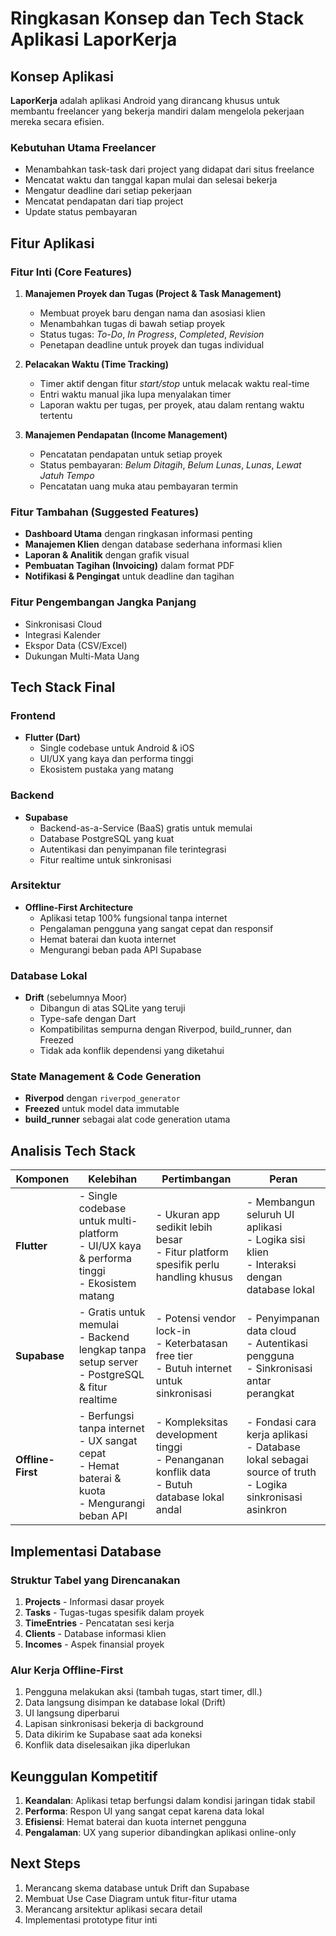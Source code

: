 # Ringkasan Konsep dan Tech Stack Aplikasi LaporKerja

## Konsep Aplikasi

**LaporKerja** adalah aplikasi Android yang dirancang khusus untuk membantu freelancer yang bekerja mandiri dalam mengelola pekerjaan mereka secara efisien.

### Kebutuhan Utama Freelancer
- Menambahkan task-task dari project yang didapat dari situs freelance
- Mencatat waktu dan tanggal kapan mulai dan selesai bekerja
- Mengatur deadline dari setiap pekerjaan
- Mencatat pendapatan dari tiap project
- Update status pembayaran

## Fitur Aplikasi

### Fitur Inti (Core Features)
1. **Manajemen Proyek dan Tugas (Project & Task Management)**
   - Membuat proyek baru dengan nama dan asosiasi klien
   - Menambahkan tugas di bawah setiap proyek
   - Status tugas: *To-Do*, *In Progress*, *Completed*, *Revision*
   - Penetapan deadline untuk proyek dan tugas individual

2. **Pelacakan Waktu (Time Tracking)**
   - Timer aktif dengan fitur *start/stop* untuk melacak waktu real-time
   - Entri waktu manual jika lupa menyalakan timer
   - Laporan waktu per tugas, per proyek, atau dalam rentang waktu tertentu

3. **Manajemen Pendapatan (Income Management)**
   - Pencatatan pendapatan untuk setiap proyek
   - Status pembayaran: *Belum Ditagih*, *Belum Lunas*, *Lunas*, *Lewat Jatuh Tempo*
   - Pencatatan uang muka atau pembayaran termin

### Fitur Tambahan (Suggested Features)
- **Dashboard Utama** dengan ringkasan informasi penting
- **Manajemen Klien** dengan database sederhana informasi klien
- **Laporan & Analitik** dengan grafik visual
- **Pembuatan Tagihan (Invoicing)** dalam format PDF
- **Notifikasi & Pengingat** untuk deadline dan tagihan

### Fitur Pengembangan Jangka Panjang
- Sinkronisasi Cloud
- Integrasi Kalender
- Ekspor Data (CSV/Excel)
- Dukungan Multi-Mata Uang

## Tech Stack Final

### Frontend
- **Flutter (Dart)**
  - Single codebase untuk Android & iOS
  - UI/UX yang kaya dan performa tinggi
  - Ekosistem pustaka yang matang

### Backend
- **Supabase**
  - Backend-as-a-Service (BaaS) gratis untuk memulai
  - Database PostgreSQL yang kuat
  - Autentikasi dan penyimpanan file terintegrasi
  - Fitur realtime untuk sinkronisasi

### Arsitektur
- **Offline-First Architecture**
  - Aplikasi tetap 100% fungsional tanpa internet
  - Pengalaman pengguna yang sangat cepat dan responsif
  - Hemat baterai dan kuota internet
  - Mengurangi beban pada API Supabase

### Database Lokal
- **Drift** (sebelumnya Moor)
  - Dibangun di atas SQLite yang teruji
  - Type-safe dengan Dart
  - Kompatibilitas sempurna dengan Riverpod, build_runner, dan Freezed
  - Tidak ada konflik dependensi yang diketahui

### State Management & Code Generation
- **Riverpod** dengan `riverpod_generator`
- **Freezed** untuk model data immutable
- **build_runner** sebagai alat code generation utama

## Analisis Tech Stack

| Komponen | Kelebihan | Pertimbangan | Peran |
|----------|-----------|--------------|--------|
| **Flutter** | - Single codebase untuk multi-platform<br>- UI/UX kaya & performa tinggi<br>- Ekosistem matang | - Ukuran app sedikit lebih besar<br>- Fitur platform spesifik perlu handling khusus | - Membangun seluruh UI aplikasi<br>- Logika sisi klien<br>- Interaksi dengan database lokal |
| **Supabase** | - Gratis untuk memulai<br>- Backend lengkap tanpa setup server<br>- PostgreSQL & fitur realtime | - Potensi vendor lock-in<br>- Keterbatasan free tier<br>- Butuh internet untuk sinkronisasi | - Penyimpanan data cloud<br>- Autentikasi pengguna<br>- Sinkronisasi antar perangkat |
| **Offline-First** | - Berfungsi tanpa internet<br>- UX sangat cepat<br>- Hemat baterai & kuota<br>- Mengurangi beban API | - Kompleksitas development tinggi<br>- Penanganan konflik data<br>- Butuh database lokal andal | - Fondasi cara kerja aplikasi<br>- Database lokal sebagai source of truth<br>- Logika sinkronisasi asinkron |

## Implementasi Database

### Struktur Tabel yang Direncanakan
1. **Projects** - Informasi dasar proyek
2. **Tasks** - Tugas-tugas spesifik dalam proyek
3. **TimeEntries** - Pencatatan sesi kerja
4. **Clients** - Database informasi klien
5. **Incomes** - Aspek finansial proyek

### Alur Kerja Offline-First
1. Pengguna melakukan aksi (tambah tugas, start timer, dll.)
2. Data langsung disimpan ke database lokal (Drift)
3. UI langsung diperbarui
4. Lapisan sinkronisasi bekerja di background
5. Data dikirim ke Supabase saat ada koneksi
6. Konflik data diselesaikan jika diperlukan

## Keunggulan Kompetitif

1. **Keandalan**: Aplikasi tetap berfungsi dalam kondisi jaringan tidak stabil
2. **Performa**: Respon UI yang sangat cepat karena data lokal
3. **Efisiensi**: Hemat baterai dan kuota internet pengguna
4. **Pengalaman**: UX yang superior dibandingkan aplikasi online-only

## Next Steps

1. Merancang skema database untuk Drift dan Supabase
2. Membuat Use Case Diagram untuk fitur-fitur utama
3. Merancang arsitektur aplikasi secara detail
4. Implementasi prototype fitur inti
